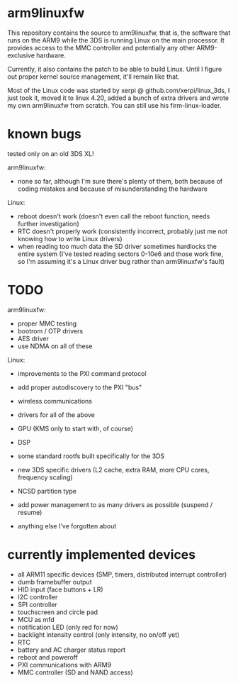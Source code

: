 # arm9linuxfw

This repository contains the source to arm9linuxfw, that is, the software that runs on the ARM9 while the 3DS is running Linux on the main processor. It provides access to the MMC controller and potentially any other ARM9-exclusive hardware.

Currently, it also contains the patch to be able to build Linux. Until I figure out proper kernel source management, it'll remain like that.

Most of the Linux code was started by xerpi @ github.com/xerpi/linux_3ds, I just took it, moved it to linux 4.20, added a bunch of extra drivers and wrote my own arm9linuxfw from scratch. You can still use his firm-linux-loader.

# known bugs

tested only on an old 3DS XL!

arm9linuxfw:
- none so far, although I'm sure there's plenty of them, both because of coding mistakes and because of misunderstanding the hardware

Linux:
- reboot doesn't work (doesn't even call the reboot function, needs further investigation)
- RTC doesn't properly work (consistently incorrect, probably just me not knowing how to write Linux drivers)
- when reading too much data the SD driver sometimes hardlocks the entire system (I've tested reading sectors 0-10e6 and those work fine, so I'm assuming it's a Linux driver bug rather than arm9linuxfw's fault)

# TODO

arm9linuxfw:
- proper MMC testing
- bootrom / OTP drivers
- AES driver
- use NDMA on all of these

Linux:
- improvements to the PXI command protocol
- add proper autodiscovery to the PXI "bus"
- wireless communications
- drivers for all of the above
- GPU (KMS only to start with, of course)
- DSP
- some standard rootfs built specifically for the 3DS
- new 3DS specific drivers (L2 cache, extra RAM, more CPU cores, frequency scaling)
- NCSD partition type
- add power management to as many drivers as possible (suspend / resume)

- anything else I've forgotten about


# currently implemented devices

- all ARM11 specific devices (SMP, timers, distributed interrupt controller)
- dumb framebuffer output
- HID input (face buttons + LR)
- I2C controller
- SPI controller
- touchscreen and circle pad
- MCU as mfd
- notification LED (only red for now)
- backlight intensity control (only intensity, no on/off yet)
- RTC
- battery and AC charger status report
- reboot and poweroff
- PXI communications with ARM9
- MMC controller (SD and NAND access)
